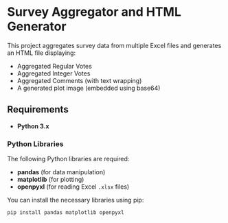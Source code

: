 # Survey Aggregator and HTML Generator

This project aggregates survey data from multiple Excel files and generates an HTML file displaying:

- Aggregated Regular Votes
- Aggregated Integer Votes
- Aggregated Comments (with text wrapping)
- A generated plot image (embedded using base64)

## Requirements

- **Python 3.x**

### Python Libraries

The following Python libraries are required:

- **pandas** (for data manipulation)
- **matplotlib** (for plotting)
- **openpyxl** (for reading Excel `.xlsx` files)

You can install the necessary libraries using pip:

```bash
pip install pandas matplotlib openpyxl
